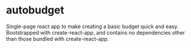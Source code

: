 # autobudget
Single-page react app to make creating a basic budget quick and easy. Bootstrapped with create-react-app, and contains no dependencies other than those bundled with create-react-app. 
